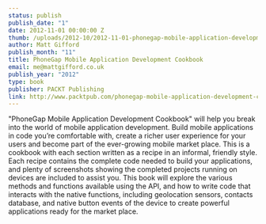 ```yaml
---
status: publish
publish_date: "1"
date: 2012-11-01 00:00:00 Z
thumb: /uploads/2012-10/2012-11-01-phonegap-mobile-application-development-cookbook.png
author: Matt Gifford
publish_month: "11"
title: PhoneGap Mobile Application Development Cookbook
email: me@mattgifford.co.uk
publish_year: "2012"
type: book
publisher: PACKT Publishing
link: http://www.packtpub.com/phonegap-mobile-application-development-cookbook/book
---
```


"PhoneGap Mobile Application Development Cookbook" will help you break into the world of mobile application development. Build mobile applications in code you’re comfortable with, create a richer user experience for your users and become part of the ever-growing mobile market place. This is a cookbook with each section written as a recipe in an informal, friendly style. Each recipe contains the complete code needed to build your applications, and plenty of screenshots showing the completed projects running on devices are included to assist you. This book will explore the various methods and functions available using the API, and how to write code that interacts with the native functions, including geolocation sensors, contacts database, and native button events of the device to create powerful applications ready for the market place.
